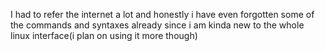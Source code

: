 I had to refer the internet a lot and honestly i have even forgotten some of the commands and syntaxes already since i am kinda new to the whole linux interface(i plan on using it more though)
